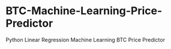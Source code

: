 # BTC-Machine-Learning-Price-Predictor
Python Linear Regression Machine Learning BTC Price Predictor
